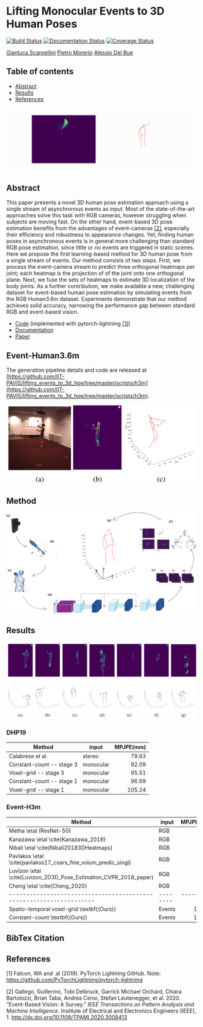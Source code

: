 # Lifting Monocular Events to 3D Human Poses
[![Build Status](https://travis-ci.com/gianscarpe/event-based-monocular-hpe.svg?branch=master)](https://travis-ci.com/gianscarpe/event-based-monocular-hpe)
[![Documentation
Status](https://readthedocs.org/projects/event-camera/badge/?version=latest)](https://event-camera.readthedocs.io/en/latest/?badge=latest)
[![Coverage Status](https://coveralls.io/repos/github/gianscarpe/event-based-monocular-hpe/badge.svg?branch=master)](https://coveralls.io/github/gianscarpe/event-based-monocular-hpe?branch=master)

[Gianluca Scarpellini](https://scarpellini.dev/) [Pietro Morerio](https://scholar.google.com/citations?user=lPV9rbkAAAAJ&hl=it&oi=ao) [Alessio Del Bue](https://scholar.google.com/citations?user=LUzvbGIAAAAJ&hl=it&oi=ao)



## Table of contents
- [Abstract](#Abstract)
- [Results](#Results)
- [References](#References)

![Method](./resources/figures/hpe.gif)

## Abstract

This paper presents a novel 3D human pose estimation approach using a single
stream of asynchronous events as input. Most of the state-of-the-art approaches
solve this task with RGB cameras, however struggling when subjects are moving
fast. On the other hand, event-based 3D pose estimation benefits from the
advantages of event-cameras [[2]](#2), especially their efficiency and robustness to
appearance changes. Yet, finding human poses in asynchronous events is in
general more challenging than standard RGB pose estimation, since little or no
events are triggered in static scenes. Here we propose the first learning-based
method for 3D human pose from a single stream of events. Our method consists of
two steps. First, we process the event-camera stream to predict three orthogonal
heatmaps per joint; each heatmap is the projection of of the joint onto one
orthogonal plane. Next, we fuse the sets of heatmaps to estimate 3D localization
of the body joints. As a further contribution, we make available a new,
challenging dataset for event-based human pose estimation by simulating events
from the RGB Human3.6m dataset. Experiments demonstrate that our method achieves
solid accuracy, narrowing the performance gap between standard RGB and
event-based vision. 

- [Code](https://github.com/IIT-PAVIS/lifting_events_to_3d_hpe) (implemented with pytorch-lightning [[1]](#1))
- [Documentation](https://event-camera.readthedocs.io/en/latest)
- [Paper](https://arxiv.org/pdf/2104.10609.pdf)

## Event-Human3.6m
The generation pipeline details and code are released at [https://github.com/IIT-PAVIS/lifting_events_to_3d_hpe/tree/master/scripts/h3m](https://github.com/IIT-PAVIS/lifting_events_to_3d_hpe/tree/master/scripts/h3m).

![Example of simulated events from Human3.6m](./resources/figures/h3m.png)


## Method
![Method](./resources/figures/abstr_mono.png)

## Results
![Results](./resources/figures/results.png)

### DHP19

| Method                    | input     | MPJPE(mm) |
|---------------------------|-----------|-----------:|
| Calabrese et al.          | stereo    |     79.63 |
| Constant-count -- stage 3 | monocular |     92.09 |
| Voxel-grid -- stage 3     | monocular |     95.51 |
| Constant-count -- stage 1 | monocular |     96.69 |
| Voxel-grid -- stage 1     | monocular |    105.24 |

### Event-H3m

| Method                                                            | input  | MPJPE(mm) |
|-------------------------------------------------------------------|--------|-----------:|
| Metha \etal (ResNet-50)                                           | RGB    |     80.50 |
| Kanazawa \etal  \cite{Kanazawa_2018}                              | RGB    |     88.00 |
| Nibali \etal \cite{Nibali20183DHeatmaps}                          | RGB    |     57.00 |
| Pavlakos \etal \cite{pavlakos17_coars_fine_volum_predic_singl}    | RGB    |     71.90 |
| Luvizon \etal \cite{Luvizon_2D3D_Pose_Estimation_CVPR_2018_paper} | RGB    |     53.20 |
| Cheng \etal \cite{Cheng_2020}                                     | RGB    |     40.10 |
|-------------------------------------------------------------------|--------|-----------|
| Spatio-temporal voxel-grid \textbf{(Ours)}                        | Events |    119.18 |
| Constant-count \textbf{(Ours)}                                    | Events |    116.40 |


## BibTex Citation

## References
<a id="1">[1]</a> Falcon, WA and .al (2019). PyTorch Lightning GitHub. Note:
https://github.com/PyTorchLightning/pytorch-lightning

<a id="2">[2]</a> Gallego, Guillermo, Tobi Delbruck, Garrick Michael Orchard, Chiara Bartolozzi, Brian Taba, Andrea Censi, Stefan Leutenegger, et al. 2020. “Event-Based Vision: A Survey.” _IEEE Transactions on Pattern Analysis and Machine Intelligence_. Institute of Electrical and Electronics Engineers (IEEE), 1. <http://dx.doi.org/10.1109/TPAMI.2020.3008413>
